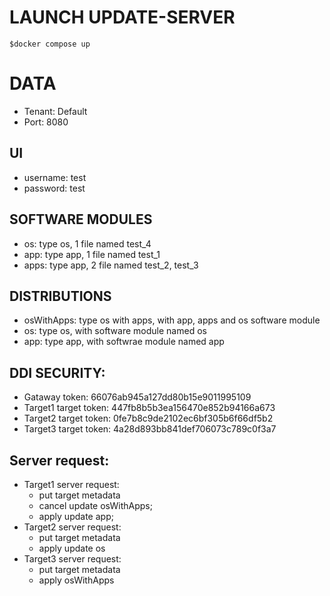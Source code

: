 # LAUNCH UPDATE-SERVER

```$shell
$docker compose up
```

# DATA
- Tenant: Default
- Port: 8080

## UI
- username: test
- password: test

## SOFTWARE MODULES
- os: type os, 1 file named test_4
- app: type app, 1 file named test_1
- apps: type app, 2 file named test_2, test_3

## DISTRIBUTIONS
- osWithApps: type os with apps, with app, apps and os software module
- os: type os, with software module named os
- app: type app, with softwrae module named app

## DDI SECURITY:
- Gataway token: 66076ab945a127dd80b15e9011995109
- Target1 target token: 447fb8b5b3ea156470e852b94166a673
- Target2 target token: 0fe7b8c9de2102ec6bf305b6f66df5b2
- Target3 target token: 4a28d893bb841def706073c789c0f3a7

## Server request:
- Target1 server request: 
  * put target metadata
  * cancel update osWithApps;
  * apply update app;
- Target2 server request:
  * put target metadata
  * apply update os
- Target3 server request:
  * put target metadata
  * apply osWithApps
